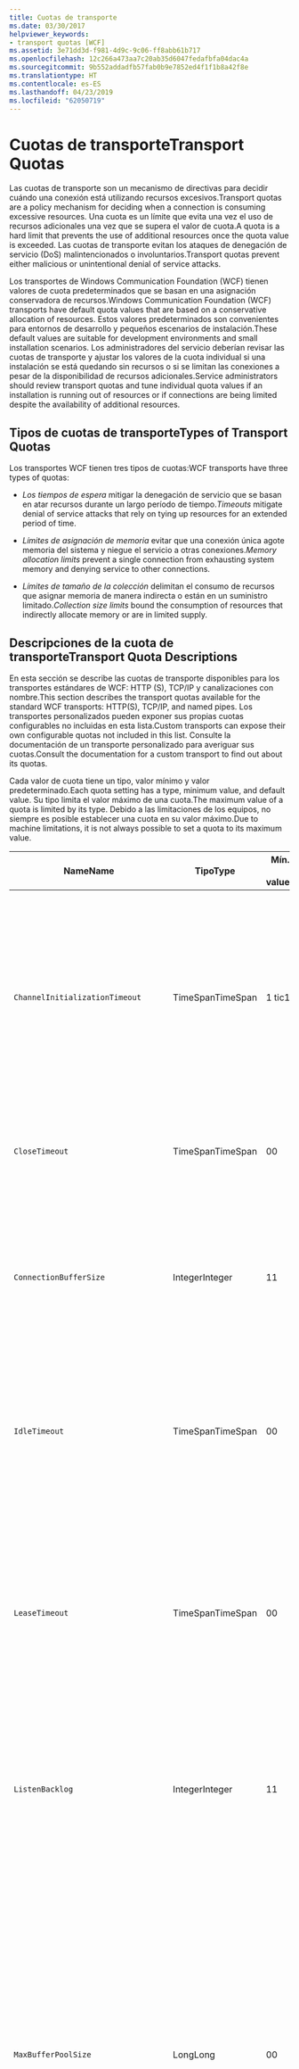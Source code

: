 ```yaml
---
title: Cuotas de transporte
ms.date: 03/30/2017
helpviewer_keywords:
- transport quotas [WCF]
ms.assetid: 3e71dd3d-f981-4d9c-9c06-ff8abb61b717
ms.openlocfilehash: 12c266a473aa7c20ab35d6047fedafbfa04dac4a
ms.sourcegitcommit: 9b552addadfb57fab0b9e7852ed4f1f1b8a42f8e
ms.translationtype: HT
ms.contentlocale: es-ES
ms.lasthandoff: 04/23/2019
ms.locfileid: "62050719"
---
```

# <a name="transport-quotas"></a><span data-ttu-id="ecc21-102">Cuotas de transporte</span><span class="sxs-lookup"><span data-stu-id="ecc21-102">Transport Quotas</span></span>
<span data-ttu-id="ecc21-103">Las cuotas de transporte son un mecanismo de directivas para decidir cuándo una conexión está utilizando recursos excesivos.</span><span class="sxs-lookup"><span data-stu-id="ecc21-103">Transport quotas are a policy mechanism for deciding when a connection is consuming excessive resources.</span></span> <span data-ttu-id="ecc21-104">Una cuota es un límite que evita una vez el uso de recursos adicionales una vez que se supera el valor de cuota.</span><span class="sxs-lookup"><span data-stu-id="ecc21-104">A quota is a hard limit that prevents the use of additional resources once the quota value is exceeded.</span></span> <span data-ttu-id="ecc21-105">Las cuotas de transporte evitan los ataques de denegación de servicio (DoS) malintencionados o involuntarios.</span><span class="sxs-lookup"><span data-stu-id="ecc21-105">Transport quotas prevent either malicious or unintentional denial of service attacks.</span></span>  
  
 <span data-ttu-id="ecc21-106">Los transportes de Windows Communication Foundation (WCF) tienen valores de cuota predeterminados que se basan en una asignación conservadora de recursos.</span><span class="sxs-lookup"><span data-stu-id="ecc21-106">Windows Communication Foundation (WCF) transports have default quota values that are based on a conservative allocation of resources.</span></span> <span data-ttu-id="ecc21-107">Estos valores predeterminados son convenientes para entornos de desarrollo y pequeños escenarios de instalación.</span><span class="sxs-lookup"><span data-stu-id="ecc21-107">These default values are suitable for development environments and small installation scenarios.</span></span> <span data-ttu-id="ecc21-108">Los administradores del servicio deberían revisar las cuotas de transporte y ajustar los valores de la cuota individual si una instalación se está quedando sin recursos o si se limitan las conexiones a pesar de la disponibilidad de recursos adicionales.</span><span class="sxs-lookup"><span data-stu-id="ecc21-108">Service administrators should review transport quotas and tune individual quota values if an installation is running out of resources or if connections are being limited despite the availability of additional resources.</span></span>  
  
## <a name="types-of-transport-quotas"></a><span data-ttu-id="ecc21-109">Tipos de cuotas de transporte</span><span class="sxs-lookup"><span data-stu-id="ecc21-109">Types of Transport Quotas</span></span>  
 <span data-ttu-id="ecc21-110">Los transportes WCF tienen tres tipos de cuotas:</span><span class="sxs-lookup"><span data-stu-id="ecc21-110">WCF transports have three types of quotas:</span></span>  
  
- <span data-ttu-id="ecc21-111">*Los tiempos de espera* mitigar la denegación de servicio que se basan en atar recursos durante un largo período de tiempo.</span><span class="sxs-lookup"><span data-stu-id="ecc21-111">*Timeouts* mitigate denial of service attacks that rely on tying up resources for an extended period of time.</span></span>  
  
- <span data-ttu-id="ecc21-112">*Límites de asignación de memoria* evitar que una conexión única agote memoria del sistema y niegue el servicio a otras conexiones.</span><span class="sxs-lookup"><span data-stu-id="ecc21-112">*Memory allocation limits* prevent a single connection from exhausting system memory and denying service to other connections.</span></span>  
  
- <span data-ttu-id="ecc21-113">*Límites de tamaño de la colección* delimitan el consumo de recursos que asignar memoria de manera indirecta o están en un suministro limitado.</span><span class="sxs-lookup"><span data-stu-id="ecc21-113">*Collection size limits* bound the consumption of resources that indirectly allocate memory or are in limited supply.</span></span>  
  
## <a name="transport-quota-descriptions"></a><span data-ttu-id="ecc21-114">Descripciones de la cuota de transporte</span><span class="sxs-lookup"><span data-stu-id="ecc21-114">Transport Quota Descriptions</span></span>  
 <span data-ttu-id="ecc21-115">En esta sección se describe las cuotas de transporte disponibles para los transportes estándares de WCF: HTTP (S), TCP/IP y canalizaciones con nombre.</span><span class="sxs-lookup"><span data-stu-id="ecc21-115">This section describes the transport quotas available for the standard WCF transports: HTTP(S), TCP/IP, and named pipes.</span></span> <span data-ttu-id="ecc21-116">Los transportes personalizados pueden exponer sus propias cuotas configurables no incluidas en esta lista.</span><span class="sxs-lookup"><span data-stu-id="ecc21-116">Custom transports can expose their own configurable quotas not included in this list.</span></span> <span data-ttu-id="ecc21-117">Consulte la documentación de un transporte personalizado para averiguar sus cuotas.</span><span class="sxs-lookup"><span data-stu-id="ecc21-117">Consult the documentation for a custom transport to find out about its quotas.</span></span>  
  
 <span data-ttu-id="ecc21-118">Cada valor de cuota tiene un tipo, valor mínimo y valor predeterminado.</span><span class="sxs-lookup"><span data-stu-id="ecc21-118">Each quota setting has a type, minimum value, and default value.</span></span> <span data-ttu-id="ecc21-119">Su tipo limita el valor máximo de una cuota.</span><span class="sxs-lookup"><span data-stu-id="ecc21-119">The maximum value of a quota is limited by its type.</span></span> <span data-ttu-id="ecc21-120">Debido a las limitaciones de los equipos, no siempre es posible establecer una cuota en su valor máximo.</span><span class="sxs-lookup"><span data-stu-id="ecc21-120">Due to machine limitations, it is not always possible to set a quota to its maximum value.</span></span>  
  
|<span data-ttu-id="ecc21-121">Name</span><span class="sxs-lookup"><span data-stu-id="ecc21-121">Name</span></span>|<span data-ttu-id="ecc21-122">Tipo</span><span class="sxs-lookup"><span data-stu-id="ecc21-122">Type</span></span>|<span data-ttu-id="ecc21-123">Mín.</span><span class="sxs-lookup"><span data-stu-id="ecc21-123">Min.</span></span><br /><br /> <span data-ttu-id="ecc21-124">value</span><span class="sxs-lookup"><span data-stu-id="ecc21-124">value</span></span>|<span data-ttu-id="ecc21-125">Default</span><span class="sxs-lookup"><span data-stu-id="ecc21-125">Default</span></span><br /><br /> <span data-ttu-id="ecc21-126">value</span><span class="sxs-lookup"><span data-stu-id="ecc21-126">value</span></span>|<span data-ttu-id="ecc21-127">Descripción</span><span class="sxs-lookup"><span data-stu-id="ecc21-127">Description</span></span>|  
|----------|----------|--------------------|-----------------------|-----------------|  
|`ChannelInitializationTimeout`|<span data-ttu-id="ecc21-128">TimeSpan</span><span class="sxs-lookup"><span data-stu-id="ecc21-128">TimeSpan</span></span>|<span data-ttu-id="ecc21-129">1 tic</span><span class="sxs-lookup"><span data-stu-id="ecc21-129">1 tick</span></span>|<span data-ttu-id="ecc21-130">5 seg.</span><span class="sxs-lookup"><span data-stu-id="ecc21-130">5 sec</span></span>|<span data-ttu-id="ecc21-131">Tiempo máximo a esperar para que una conexión envíe el preámbulo durante la lectura inicial.</span><span class="sxs-lookup"><span data-stu-id="ecc21-131">Maximum time to wait for a connection to send the preamble during the initial read.</span></span> <span data-ttu-id="ecc21-132">Estos datos se reciben antes de que se produzca la autenticación.</span><span class="sxs-lookup"><span data-stu-id="ecc21-132">This data is received before authentication occurs.</span></span> <span data-ttu-id="ecc21-133">Este valor es generalmente mucho más pequeño que el valor de cuota de `ReceiveTimeout`.</span><span class="sxs-lookup"><span data-stu-id="ecc21-133">This setting is generally much smaller than the `ReceiveTimeout` quota value.</span></span>|  
|`CloseTimeout`|<span data-ttu-id="ecc21-134">TimeSpan</span><span class="sxs-lookup"><span data-stu-id="ecc21-134">TimeSpan</span></span>|<span data-ttu-id="ecc21-135">0</span><span class="sxs-lookup"><span data-stu-id="ecc21-135">0</span></span>|<span data-ttu-id="ecc21-136">1 min</span><span class="sxs-lookup"><span data-stu-id="ecc21-136">1 min</span></span>|<span data-ttu-id="ecc21-137">El tiempo máximo que se ha de esperar para que una conexión se cierre antes de que el transporte produzca una excepción.</span><span class="sxs-lookup"><span data-stu-id="ecc21-137">Maximum time to wait for a connection to close before the transport raises an exception.</span></span>|  
|`ConnectionBufferSize`|<span data-ttu-id="ecc21-138">Integer</span><span class="sxs-lookup"><span data-stu-id="ecc21-138">Integer</span></span>|<span data-ttu-id="ecc21-139">1</span><span class="sxs-lookup"><span data-stu-id="ecc21-139">1</span></span>|<span data-ttu-id="ecc21-140">8 KB</span><span class="sxs-lookup"><span data-stu-id="ecc21-140">8 KB</span></span>|<span data-ttu-id="ecc21-141">Tamaño, en bytes, de los búfers de transmisión y recepción del transporte subyacente.</span><span class="sxs-lookup"><span data-stu-id="ecc21-141">Size, in bytes, of the transmit and receive buffers of the underlying transport.</span></span> <span data-ttu-id="ecc21-142">Si se aumenta el tamaño de búfer, se puede mejorar el rendimiento al enviar mensajes grandes.</span><span class="sxs-lookup"><span data-stu-id="ecc21-142">Increasing the buffer size can improve throughput when sending large messages.</span></span>|  
|`IdleTimeout`|<span data-ttu-id="ecc21-143">TimeSpan</span><span class="sxs-lookup"><span data-stu-id="ecc21-143">TimeSpan</span></span>|<span data-ttu-id="ecc21-144">0</span><span class="sxs-lookup"><span data-stu-id="ecc21-144">0</span></span>|<span data-ttu-id="ecc21-145">2 min</span><span class="sxs-lookup"><span data-stu-id="ecc21-145">2 min</span></span>|<span data-ttu-id="ecc21-146">Tiempo máximo que una conexión agrupada puede permanecer inactiva antes de cerrarse.</span><span class="sxs-lookup"><span data-stu-id="ecc21-146">Maximum time a pooled connection can remain idle before being closed.</span></span><br /><br /> <span data-ttu-id="ecc21-147">Este ajuste solo se aplica a las conexiones agrupadas.</span><span class="sxs-lookup"><span data-stu-id="ecc21-147">This setting only applies to pooled connections.</span></span>|  
|`LeaseTimeout`|<span data-ttu-id="ecc21-148">TimeSpan</span><span class="sxs-lookup"><span data-stu-id="ecc21-148">TimeSpan</span></span>|<span data-ttu-id="ecc21-149">0</span><span class="sxs-lookup"><span data-stu-id="ecc21-149">0</span></span>|<span data-ttu-id="ecc21-150">5 min</span><span class="sxs-lookup"><span data-stu-id="ecc21-150">5 min</span></span>|<span data-ttu-id="ecc21-151">Duración máxima de una conexión agrupada activa.</span><span class="sxs-lookup"><span data-stu-id="ecc21-151">Maximum lifetime of an active pooled connection.</span></span> <span data-ttu-id="ecc21-152">Después de que transcurra la hora especificada, la conexión se cierra después de que se repare la solicitud actual.</span><span class="sxs-lookup"><span data-stu-id="ecc21-152">After the specified time elapses, the connection closes once the current request is serviced.</span></span><br /><br /> <span data-ttu-id="ecc21-153">Este ajuste solo se aplica a las conexiones agrupadas.</span><span class="sxs-lookup"><span data-stu-id="ecc21-153">This setting only applies to pooled connections.</span></span>|  
|`ListenBacklog`|<span data-ttu-id="ecc21-154">Integer</span><span class="sxs-lookup"><span data-stu-id="ecc21-154">Integer</span></span>|<span data-ttu-id="ecc21-155">1</span><span class="sxs-lookup"><span data-stu-id="ecc21-155">1</span></span>|<span data-ttu-id="ecc21-156">10</span><span class="sxs-lookup"><span data-stu-id="ecc21-156">10</span></span>|<span data-ttu-id="ecc21-157">Número máximo de conexiones que el agente de escucha puede tener sin atender antes de que se denieguen las conexiones adicionales a ese punto de conexión.</span><span class="sxs-lookup"><span data-stu-id="ecc21-157">Maximum number of connections that the listener can have unserviced before additional connections to that endpoint are denied.</span></span>|  
|`MaxBufferPoolSize`|<span data-ttu-id="ecc21-158">Long</span><span class="sxs-lookup"><span data-stu-id="ecc21-158">Long</span></span>|<span data-ttu-id="ecc21-159">0</span><span class="sxs-lookup"><span data-stu-id="ecc21-159">0</span></span>|<span data-ttu-id="ecc21-160">512 KB</span><span class="sxs-lookup"><span data-stu-id="ecc21-160">512 KB</span></span>|<span data-ttu-id="ecc21-161">Memoria máxima, en bytes, que el transporte dedica a agrupar los búferes de mensajes reutilizables.</span><span class="sxs-lookup"><span data-stu-id="ecc21-161">Maximum memory, in bytes, that the transport devotes to pooling reusable message buffers.</span></span> <span data-ttu-id="ecc21-162">Cuando el grupo no puede proporcionar un búfer de mensaje, se asigna un nuevo búfer para el uso temporal.</span><span class="sxs-lookup"><span data-stu-id="ecc21-162">When the pool cannot supply a message buffer, a new buffer is allocated for temporary use.</span></span><br /><br /> <span data-ttu-id="ecc21-163">Las instalaciones que crean muchos generadores de canales o agentes de escucha pueden asignar grandes cantidades de memoria para grupos de búferes.</span><span class="sxs-lookup"><span data-stu-id="ecc21-163">Installations that create many channel factories or listeners can allocate large amounts of memory for buffer pools.</span></span> <span data-ttu-id="ecc21-164">Reducir este tamaño de búfer puede reducir en gran mediad el uso de memoria en este escenario.</span><span class="sxs-lookup"><span data-stu-id="ecc21-164">Reducing this buffer size can greatly reduce memory usage in this scenario.</span></span>|  
|`MaxBufferSize`|<span data-ttu-id="ecc21-165">Integer</span><span class="sxs-lookup"><span data-stu-id="ecc21-165">Integer</span></span>|<span data-ttu-id="ecc21-166">1</span><span class="sxs-lookup"><span data-stu-id="ecc21-166">1</span></span>|<span data-ttu-id="ecc21-167">64 KB</span><span class="sxs-lookup"><span data-stu-id="ecc21-167">64 KB</span></span>|<span data-ttu-id="ecc21-168">Tamaño máximo, en bytes, de un búfer utilizado para la secuenciación de datos.</span><span class="sxs-lookup"><span data-stu-id="ecc21-168">Maximum size, in bytes, of a buffer used for streaming data.</span></span> <span data-ttu-id="ecc21-169">Si no se establece esta cuota de transporte, o el transporte no está utilizando la transmisión por secuencias, el valor de cuota es igual que el valor de cuota `MaxReceivedMessageSize` o <xref:System.Int32.MaxValue>, lo que sea más pequeño.</span><span class="sxs-lookup"><span data-stu-id="ecc21-169">If this transport quota is not set, or the transport is not using streaming, then the quota value is the same as the smaller of the `MaxReceivedMessageSize` quota value and <xref:System.Int32.MaxValue>.</span></span>|  
|`MaxOutboundConnectionsPerEndpoint`|<span data-ttu-id="ecc21-170">Integer</span><span class="sxs-lookup"><span data-stu-id="ecc21-170">Integer</span></span>|<span data-ttu-id="ecc21-171">1</span><span class="sxs-lookup"><span data-stu-id="ecc21-171">1</span></span>|<span data-ttu-id="ecc21-172">10</span><span class="sxs-lookup"><span data-stu-id="ecc21-172">10</span></span>|<span data-ttu-id="ecc21-173">Número máximo de conexiones salientes que pueden asociarse a un punto de conexión determinado.</span><span class="sxs-lookup"><span data-stu-id="ecc21-173">Maximum number of outgoing connections that can be associated with a particular endpoint.</span></span><br /><br /> <span data-ttu-id="ecc21-174">Este ajuste solo se aplica a las conexiones agrupadas.</span><span class="sxs-lookup"><span data-stu-id="ecc21-174">This setting only applies to pooled connections.</span></span>|  
|`MaxOutputDelay`|<span data-ttu-id="ecc21-175">TimeSpan</span><span class="sxs-lookup"><span data-stu-id="ecc21-175">TimeSpan</span></span>|<span data-ttu-id="ecc21-176">0</span><span class="sxs-lookup"><span data-stu-id="ecc21-176">0</span></span>|<span data-ttu-id="ecc21-177">200 ms</span><span class="sxs-lookup"><span data-stu-id="ecc21-177">200 ms</span></span>|<span data-ttu-id="ecc21-178">Tiempo máximo que se debe esperar después de una operación de envío para procesar por lotes los mensajes adicionales en una única operación.</span><span class="sxs-lookup"><span data-stu-id="ecc21-178">Maximum time to wait after a send operation for batching additional messages in a single operation.</span></span> <span data-ttu-id="ecc21-179">Se envían los mensajes antes si el búfer del transporte subyacente se llena.</span><span class="sxs-lookup"><span data-stu-id="ecc21-179">Messages are sent earlier if the buffer of the underlying transport becomes full.</span></span> <span data-ttu-id="ecc21-180">Mediante el envío de mensajes adicionales, no se restablece el período del retraso.</span><span class="sxs-lookup"><span data-stu-id="ecc21-180">Sending additional messages does not reset the delay period.</span></span>|  
|`MaxPendingAccepts`|<span data-ttu-id="ecc21-181">Integer</span><span class="sxs-lookup"><span data-stu-id="ecc21-181">Integer</span></span>|<span data-ttu-id="ecc21-182">1</span><span class="sxs-lookup"><span data-stu-id="ecc21-182">1</span></span>|<span data-ttu-id="ecc21-183">1</span><span class="sxs-lookup"><span data-stu-id="ecc21-183">1</span></span>|<span data-ttu-id="ecc21-184">Número máximo de aceptaciones para los canales que el agente de escucha puede tener en espera.</span><span class="sxs-lookup"><span data-stu-id="ecc21-184">Maximum number of accepts for channels that the listener can have waiting.</span></span><br /><br /> <span data-ttu-id="ecc21-185">Hay un intervalo de tiempo entre la completación de la aceptación y el inicio de una nueva aceptación.</span><span class="sxs-lookup"><span data-stu-id="ecc21-185">There is an interval of time between the accept completing and a new accept starting.</span></span> <span data-ttu-id="ecc21-186">El aumento de este tamaño de colección puede evitar que se quiten clientes que conecten durante este intervalo.</span><span class="sxs-lookup"><span data-stu-id="ecc21-186">Increasing this collection size can prevent clients that connect during this interval from being dropped.</span></span>|  
|`MaxPendingConnections`|<span data-ttu-id="ecc21-187">Integer</span><span class="sxs-lookup"><span data-stu-id="ecc21-187">Integer</span></span>|<span data-ttu-id="ecc21-188">1</span><span class="sxs-lookup"><span data-stu-id="ecc21-188">1</span></span>|<span data-ttu-id="ecc21-189">10</span><span class="sxs-lookup"><span data-stu-id="ecc21-189">10</span></span>|<span data-ttu-id="ecc21-190">Número máximo de conexiones que el agente de escucha puede tener en espera para que la aplicación las acepte.</span><span class="sxs-lookup"><span data-stu-id="ecc21-190">Maximum number of connections that the listener can have waiting to be accepted by the application.</span></span> <span data-ttu-id="ecc21-191">Cuando se supera este valor de cuota, se pierden las nuevas conexiones entrantes en lugar de esperar a ser aceptadas.</span><span class="sxs-lookup"><span data-stu-id="ecc21-191">When this quota value is exceeded, new incoming connections are dropped rather than waiting to be accepted.</span></span><br /><br /> <span data-ttu-id="ecc21-192">Características de conexión como la seguridad de mensaje pueden hacer que un cliente abra más de una conexión.</span><span class="sxs-lookup"><span data-stu-id="ecc21-192">Connection features such as message security can cause a client to open more than one connection.</span></span> <span data-ttu-id="ecc21-193">Los administradores de servicio deberían tener en cuenta estas conexiones adicionales al establecer este valor de cuota.</span><span class="sxs-lookup"><span data-stu-id="ecc21-193">Service administrators should account for these additional connections when setting this quota value.</span></span>|  
|`MaxReceivedMessageSize`|<span data-ttu-id="ecc21-194">Long</span><span class="sxs-lookup"><span data-stu-id="ecc21-194">Long</span></span>|<span data-ttu-id="ecc21-195">1</span><span class="sxs-lookup"><span data-stu-id="ecc21-195">1</span></span>|<span data-ttu-id="ecc21-196">64 KB</span><span class="sxs-lookup"><span data-stu-id="ecc21-196">64 KB</span></span>|<span data-ttu-id="ecc21-197">Tamaño máximo, en bytes, de un mensaje recibido, incluyendo los encabezados, antes de que el transporte produzca una excepción.</span><span class="sxs-lookup"><span data-stu-id="ecc21-197">Maximum size, in bytes, of a received message, including headers, before the transport raises an exception.</span></span>|  
|`OpenTimeout`|<span data-ttu-id="ecc21-198">TimeSpan</span><span class="sxs-lookup"><span data-stu-id="ecc21-198">TimeSpan</span></span>|<span data-ttu-id="ecc21-199">0</span><span class="sxs-lookup"><span data-stu-id="ecc21-199">0</span></span>|<span data-ttu-id="ecc21-200">1 min</span><span class="sxs-lookup"><span data-stu-id="ecc21-200">1 min</span></span>|<span data-ttu-id="ecc21-201">El tiempo máximo que se ha de esperar para que una conexión se establezca antes de que el transporte produzca una excepción.</span><span class="sxs-lookup"><span data-stu-id="ecc21-201">Maximum time to wait for a connection to be established before the transport raises an exception.</span></span>|  
|`ReceiveTimeout`|<span data-ttu-id="ecc21-202">TimeSpan</span><span class="sxs-lookup"><span data-stu-id="ecc21-202">TimeSpan</span></span>|<span data-ttu-id="ecc21-203">0</span><span class="sxs-lookup"><span data-stu-id="ecc21-203">0</span></span>|<span data-ttu-id="ecc21-204">10 min</span><span class="sxs-lookup"><span data-stu-id="ecc21-204">10 min</span></span>|<span data-ttu-id="ecc21-205">El tiempo máximo a esperar para que una operación de lectura se complete antes de que el transporte produzca una excepción.</span><span class="sxs-lookup"><span data-stu-id="ecc21-205">Maximum time to wait for a read operation to complete before the transport raises an exception.</span></span>|  
|`SendTimeout`|<span data-ttu-id="ecc21-206">Timespan</span><span class="sxs-lookup"><span data-stu-id="ecc21-206">Timespan</span></span>|<span data-ttu-id="ecc21-207">0</span><span class="sxs-lookup"><span data-stu-id="ecc21-207">0</span></span>|<span data-ttu-id="ecc21-208">1 min</span><span class="sxs-lookup"><span data-stu-id="ecc21-208">1 min</span></span>|<span data-ttu-id="ecc21-209">El tiempo máximo a esperar para que una operación de escritura se complete antes de que el transporte produzca una excepción.</span><span class="sxs-lookup"><span data-stu-id="ecc21-209">Maximum time to wait for a write operation to complete before the transport raises an exception.</span></span>|  
  
 <span data-ttu-id="ecc21-210">Las cuotas de transporte `MaxPendingConnections` y `MaxOutboundConnectionsPerEndpoint` se combinan en una cuota de transporte única llamada `MaxConnections` cuando se establece a través del enlace o configuración.</span><span class="sxs-lookup"><span data-stu-id="ecc21-210">The transport quotas `MaxPendingConnections` and `MaxOutboundConnectionsPerEndpoint` are combined into a single transport quota called `MaxConnections` when set through the binding or configuration.</span></span> <span data-ttu-id="ecc21-211">Solo el elemento de enlace permite ajustar estos valores individualmente.</span><span class="sxs-lookup"><span data-stu-id="ecc21-211">Only the binding element allows setting these quota values individually.</span></span> <span data-ttu-id="ecc21-212">La cuota de transporte `MaxConnections` tiene el mismo mínimo y valores predeterminados.</span><span class="sxs-lookup"><span data-stu-id="ecc21-212">The `MaxConnections` transport quota has the same minimum and default values.</span></span>  
  
## <a name="setting-transport-quotas"></a><span data-ttu-id="ecc21-213">Establecimiento de cuotas de transporte</span><span class="sxs-lookup"><span data-stu-id="ecc21-213">Setting Transport Quotas</span></span>  
 <span data-ttu-id="ecc21-214">Las cuotas de transporte se establecen a través del elemento de enlace de transporte, el enlace de transporte, la configuración de la aplicación o la directiva de host.</span><span class="sxs-lookup"><span data-stu-id="ecc21-214">Transport quotas are set through the transport binding element, the transport binding, application configuration, or host policy.</span></span> <span data-ttu-id="ecc21-215">En este documento no se explica cómo establecer transportes mediante la directiva de host.</span><span class="sxs-lookup"><span data-stu-id="ecc21-215">This document does not cover setting transports through host policy.</span></span> <span data-ttu-id="ecc21-216">Consulte la documentación del transporte subyacente para descubrir los ajustes de las cuotas de directivas de host.</span><span class="sxs-lookup"><span data-stu-id="ecc21-216">Consult the documentation for the underlying transport to discover the settings for host policy quotas.</span></span> <span data-ttu-id="ecc21-217">El [configurar HTTP y HTTPS](../../../../docs/framework/wcf/feature-details/configuring-http-and-https.md) tema describe la configuración de cuota para el controlador Http.sys.</span><span class="sxs-lookup"><span data-stu-id="ecc21-217">The [Configuring HTTP and HTTPS](../../../../docs/framework/wcf/feature-details/configuring-http-and-https.md) topic describes quota settings for the Http.sys driver.</span></span> <span data-ttu-id="ecc21-218">Busque más información en Microsoft Knowledge Base sobre cómo configurar los límites de Windows en HTTP, TCP/IP y conexiones de canalización con nombre.</span><span class="sxs-lookup"><span data-stu-id="ecc21-218">Search the Microsoft Knowledge Base for more information about configuring Windows limits on HTTP, TCP/IP, and named pipe connections.</span></span>  
  
 <span data-ttu-id="ecc21-219">Otros tipos de cuotas se aplican indirectamente a los transportes.</span><span class="sxs-lookup"><span data-stu-id="ecc21-219">Other types of quotas apply indirectly to transports.</span></span> <span data-ttu-id="ecc21-220">El codificador del mensaje que utiliza el transporte para transformar un mensaje en bytes puede tener sus propios valores de cuota.</span><span class="sxs-lookup"><span data-stu-id="ecc21-220">The message encoder that the transport uses to transform a message into bytes can have its own quota settings.</span></span> <span data-ttu-id="ecc21-221">No obstante, estas cuotas son independientes del tipo de transporte que se use.</span><span class="sxs-lookup"><span data-stu-id="ecc21-221">However, these quotas are independent of the type of transport being used.</span></span>  
  
### <a name="controlling-transport-quotas-from-the-binding-element"></a><span data-ttu-id="ecc21-222">Control de las cuotas de transporte a partir del elemento de enlace</span><span class="sxs-lookup"><span data-stu-id="ecc21-222">Controlling Transport Quotas from the Binding Element</span></span>  
 <span data-ttu-id="ecc21-223">Establecer las cuotas de transporte a través del elemento de enlace proporciona la máxima flexibilidad para controlar el comportamiento del transporte.</span><span class="sxs-lookup"><span data-stu-id="ecc21-223">Setting transport quotas through the binding element offers the greatest flexibility in controlling the transport's behavior.</span></span> <span data-ttu-id="ecc21-224">Los tiempos de espera predeterminados para operaciones de cierre, apertura, recepción y envío se toman del enlace cuando se crea un canal.</span><span class="sxs-lookup"><span data-stu-id="ecc21-224">The default timeouts for Close, Open, Receive, and Send operations are taken from the binding when a channel is built.</span></span>  
  
|<span data-ttu-id="ecc21-225">Name</span><span class="sxs-lookup"><span data-stu-id="ecc21-225">Name</span></span>|<span data-ttu-id="ecc21-226">HTTP</span><span class="sxs-lookup"><span data-stu-id="ecc21-226">HTTP</span></span>|<span data-ttu-id="ecc21-227">TCP/IP</span><span class="sxs-lookup"><span data-stu-id="ecc21-227">TCP/IP</span></span>|<span data-ttu-id="ecc21-228">Canalización con nombre</span><span class="sxs-lookup"><span data-stu-id="ecc21-228">Named pipe</span></span>|  
|----------|----------|-------------|----------------|  
|`ChannelInitializationTimeout`||<span data-ttu-id="ecc21-229">X</span><span class="sxs-lookup"><span data-stu-id="ecc21-229">X</span></span>|<span data-ttu-id="ecc21-230">X</span><span class="sxs-lookup"><span data-stu-id="ecc21-230">X</span></span>|  
|`CloseTimeout`||||  
|`ConnectionBufferSize`||<span data-ttu-id="ecc21-231">X</span><span class="sxs-lookup"><span data-stu-id="ecc21-231">X</span></span>|<span data-ttu-id="ecc21-232">X</span><span class="sxs-lookup"><span data-stu-id="ecc21-232">X</span></span>|  
|`IdleTimeout`||<span data-ttu-id="ecc21-233">X</span><span class="sxs-lookup"><span data-stu-id="ecc21-233">X</span></span>|<span data-ttu-id="ecc21-234">X</span><span class="sxs-lookup"><span data-stu-id="ecc21-234">X</span></span>|  
|`LeaseTimeout`||<span data-ttu-id="ecc21-235">X</span><span class="sxs-lookup"><span data-stu-id="ecc21-235">X</span></span>||  
|`ListenBacklog`||<span data-ttu-id="ecc21-236">X</span><span class="sxs-lookup"><span data-stu-id="ecc21-236">X</span></span>||  
|`MaxBufferPoolSize`|<span data-ttu-id="ecc21-237">X</span><span class="sxs-lookup"><span data-stu-id="ecc21-237">X</span></span>|<span data-ttu-id="ecc21-238">X</span><span class="sxs-lookup"><span data-stu-id="ecc21-238">X</span></span>|<span data-ttu-id="ecc21-239">X</span><span class="sxs-lookup"><span data-stu-id="ecc21-239">X</span></span>|  
|`MaxBufferSize`|<span data-ttu-id="ecc21-240">X</span><span class="sxs-lookup"><span data-stu-id="ecc21-240">X</span></span>|<span data-ttu-id="ecc21-241">X</span><span class="sxs-lookup"><span data-stu-id="ecc21-241">X</span></span>|<span data-ttu-id="ecc21-242">X</span><span class="sxs-lookup"><span data-stu-id="ecc21-242">X</span></span>|  
|`MaxOutboundConnectionsPerEndpoint`||<span data-ttu-id="ecc21-243">X</span><span class="sxs-lookup"><span data-stu-id="ecc21-243">X</span></span>|<span data-ttu-id="ecc21-244">X</span><span class="sxs-lookup"><span data-stu-id="ecc21-244">X</span></span>|  
|`MaxOutputDelay`||<span data-ttu-id="ecc21-245">X</span><span class="sxs-lookup"><span data-stu-id="ecc21-245">X</span></span>|<span data-ttu-id="ecc21-246">X</span><span class="sxs-lookup"><span data-stu-id="ecc21-246">X</span></span>|  
|`MaxPendingAccepts`||<span data-ttu-id="ecc21-247">X</span><span class="sxs-lookup"><span data-stu-id="ecc21-247">X</span></span>|<span data-ttu-id="ecc21-248">X</span><span class="sxs-lookup"><span data-stu-id="ecc21-248">X</span></span>|  
|`MaxPendingConnections`||<span data-ttu-id="ecc21-249">X</span><span class="sxs-lookup"><span data-stu-id="ecc21-249">X</span></span>|<span data-ttu-id="ecc21-250">X</span><span class="sxs-lookup"><span data-stu-id="ecc21-250">X</span></span>|  
|`MaxReceivedMessageSize`|<span data-ttu-id="ecc21-251">X</span><span class="sxs-lookup"><span data-stu-id="ecc21-251">X</span></span>|<span data-ttu-id="ecc21-252">X</span><span class="sxs-lookup"><span data-stu-id="ecc21-252">X</span></span>|<span data-ttu-id="ecc21-253">X</span><span class="sxs-lookup"><span data-stu-id="ecc21-253">X</span></span>|  
|`OpenTimeout`||||  
|`ReceiveTimeout`||||  
|`SendTimeout`||||  
  
### <a name="controlling-transport-quotas-from-the-binding"></a><span data-ttu-id="ecc21-254">Control de las cuotas de transporte a partir del enlace</span><span class="sxs-lookup"><span data-stu-id="ecc21-254">Controlling Transport Quotas from the Binding</span></span>  
 <span data-ttu-id="ecc21-255">Establecer las cuotas de transporte a través del enlace ofrece un conjunto simplificado de cuotas de entre las que elegir al mismo tiempo que se proporciona acceso a los valores de cuota más comunes.</span><span class="sxs-lookup"><span data-stu-id="ecc21-255">Setting transport quotas through the binding offers a simplified set of quotas to choose from while still giving access to the most common quota values.</span></span>  
  
|<span data-ttu-id="ecc21-256">Name</span><span class="sxs-lookup"><span data-stu-id="ecc21-256">Name</span></span>|<span data-ttu-id="ecc21-257">HTTP</span><span class="sxs-lookup"><span data-stu-id="ecc21-257">HTTP</span></span>|<span data-ttu-id="ecc21-258">TCP/IP</span><span class="sxs-lookup"><span data-stu-id="ecc21-258">TCP/IP</span></span>|<span data-ttu-id="ecc21-259">Canalización con nombre</span><span class="sxs-lookup"><span data-stu-id="ecc21-259">Named pipe</span></span>|  
|----------|----------|-------------|----------------|  
|`ChannelInitializationTimeout`||||  
|`CloseTimeout`|<span data-ttu-id="ecc21-260">X</span><span class="sxs-lookup"><span data-stu-id="ecc21-260">X</span></span>|<span data-ttu-id="ecc21-261">X</span><span class="sxs-lookup"><span data-stu-id="ecc21-261">X</span></span>|<span data-ttu-id="ecc21-262">X</span><span class="sxs-lookup"><span data-stu-id="ecc21-262">X</span></span>|  
|`ConnectionBufferSize`||||  
|`IdleTimeout`||||  
|`LeaseTimeout`||||  
|`ListenBacklog`||<span data-ttu-id="ecc21-263">X</span><span class="sxs-lookup"><span data-stu-id="ecc21-263">X</span></span>||  
|`MaxBufferPoolSize`|<span data-ttu-id="ecc21-264">X</span><span class="sxs-lookup"><span data-stu-id="ecc21-264">X</span></span>|<span data-ttu-id="ecc21-265">X</span><span class="sxs-lookup"><span data-stu-id="ecc21-265">X</span></span>|<span data-ttu-id="ecc21-266">X</span><span class="sxs-lookup"><span data-stu-id="ecc21-266">X</span></span>|  
|`MaxBufferSize`|<span data-ttu-id="ecc21-267">1</span><span class="sxs-lookup"><span data-stu-id="ecc21-267">1</span></span>|<span data-ttu-id="ecc21-268">X</span><span class="sxs-lookup"><span data-stu-id="ecc21-268">X</span></span>|<span data-ttu-id="ecc21-269">X</span><span class="sxs-lookup"><span data-stu-id="ecc21-269">X</span></span>|  
|`MaxOutboundConnectionsPerEndpoint`||<span data-ttu-id="ecc21-270">2</span><span class="sxs-lookup"><span data-stu-id="ecc21-270">2</span></span>|<span data-ttu-id="ecc21-271">2</span><span class="sxs-lookup"><span data-stu-id="ecc21-271">2</span></span>|  
|`MaxOutputDelay`||||  
|`MaxPendingAccepts`||||  
|`MaxPendingConnections`||<span data-ttu-id="ecc21-272">2</span><span class="sxs-lookup"><span data-stu-id="ecc21-272">2</span></span>|<span data-ttu-id="ecc21-273">2</span><span class="sxs-lookup"><span data-stu-id="ecc21-273">2</span></span>|  
|`MaxReceivedMessageSize`|<span data-ttu-id="ecc21-274">X</span><span class="sxs-lookup"><span data-stu-id="ecc21-274">X</span></span>|<span data-ttu-id="ecc21-275">X</span><span class="sxs-lookup"><span data-stu-id="ecc21-275">X</span></span>|<span data-ttu-id="ecc21-276">X</span><span class="sxs-lookup"><span data-stu-id="ecc21-276">X</span></span>|  
|`OpenTimeout`|<span data-ttu-id="ecc21-277">X</span><span class="sxs-lookup"><span data-stu-id="ecc21-277">X</span></span>|<span data-ttu-id="ecc21-278">X</span><span class="sxs-lookup"><span data-stu-id="ecc21-278">X</span></span>|<span data-ttu-id="ecc21-279">X</span><span class="sxs-lookup"><span data-stu-id="ecc21-279">X</span></span>|  
|`ReceiveTimeout`|<span data-ttu-id="ecc21-280">X</span><span class="sxs-lookup"><span data-stu-id="ecc21-280">X</span></span>|<span data-ttu-id="ecc21-281">X</span><span class="sxs-lookup"><span data-stu-id="ecc21-281">X</span></span>|<span data-ttu-id="ecc21-282">X</span><span class="sxs-lookup"><span data-stu-id="ecc21-282">X</span></span>|  
|`SendTimeout`|<span data-ttu-id="ecc21-283">X</span><span class="sxs-lookup"><span data-stu-id="ecc21-283">X</span></span>|<span data-ttu-id="ecc21-284">X</span><span class="sxs-lookup"><span data-stu-id="ecc21-284">X</span></span>|<span data-ttu-id="ecc21-285">X</span><span class="sxs-lookup"><span data-stu-id="ecc21-285">X</span></span>|  
  
1. <span data-ttu-id="ecc21-286">La cuota de transporte `MaxBufferSize` solo está disponible en el enlace `BasicHttp`.</span><span class="sxs-lookup"><span data-stu-id="ecc21-286">The `MaxBufferSize` transport quota is only available on the `BasicHttp` binding.</span></span> <span data-ttu-id="ecc21-287">Los enlaces `WSHttp` son para escenarios que no admitan modos de transporte de transmisión por secuencias.</span><span class="sxs-lookup"><span data-stu-id="ecc21-287">The `WSHttp` bindings are for scenarios that do not support streamed transport modes.</span></span>  
  
2. <span data-ttu-id="ecc21-288">Las cuotas de transporte `MaxPendingConnections` y `MaxOutboundConnectionsPerEndpoint` se combinan en una cuota de transporte única llamada `MaxConnections`.</span><span class="sxs-lookup"><span data-stu-id="ecc21-288">The transport quotas `MaxPendingConnections` and `MaxOutboundConnectionsPerEndpoint` are combined into a single transport quota called `MaxConnections`.</span></span>  
  
### <a name="controlling-transport-quotas-from-configuration"></a><span data-ttu-id="ecc21-289">Control de las cuotas de transporte a partir de la configuración</span><span class="sxs-lookup"><span data-stu-id="ecc21-289">Controlling Transport Quotas from Configuration</span></span>  
 <span data-ttu-id="ecc21-290">La configuración de la aplicación puede establecer las mismas cuotas de transporte como obtener acceso directamente a las propiedades en un enlace.</span><span class="sxs-lookup"><span data-stu-id="ecc21-290">Application configuration can set the same transport quotas as directly accessing properties on a binding.</span></span> <span data-ttu-id="ecc21-291">En archivos de configuración, el nombre de una cuota de transporte se inicia siempre con una minúscula.</span><span class="sxs-lookup"><span data-stu-id="ecc21-291">In configuration files, the name of a transport quota always starts with a lowercase letter.</span></span> <span data-ttu-id="ecc21-292">Por ejemplo, la propiedad `CloseTimeout` en un enlace corresponde al valor `closeTimeout` en la configuración y la propiedad `MaxConnections` en un enlace corresponde al valor `maxConnections` en la configuración.</span><span class="sxs-lookup"><span data-stu-id="ecc21-292">For example, the `CloseTimeout` property on a binding corresponds to the `closeTimeout` setting in configuration and the `MaxConnections` property on a binding corresponds to the `maxConnections` setting in configuration.</span></span>  
  
## <a name="see-also"></a><span data-ttu-id="ecc21-293">Vea también</span><span class="sxs-lookup"><span data-stu-id="ecc21-293">See also</span></span>

- <xref:System.ServiceModel.Channels.HttpsTransportBindingElement>
- <xref:System.ServiceModel.Channels.HttpTransportBindingElement>
- <xref:System.ServiceModel.Channels.TcpTransportBindingElement>
- <xref:System.ServiceModel.Channels.NamedPipeTransportBindingElement>
- <xref:System.ServiceModel.Channels.ConnectionOrientedTransportBindingElement>
- <xref:System.ServiceModel.Channels.TransportBindingElement>
